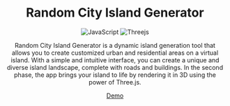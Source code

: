 <div align="center">

# Random City Island Generator
  
![JavaScript](https://img.shields.io/badge/javascript-%23323330.svg?style=for-the-badge&logo=javascript&logoColor=%23F7DF1E)
![Threejs](https://img.shields.io/badge/threejs-black?style=for-the-badge&logo=three.js&logoColor=white)

Random City Island Generator is a dynamic island generation tool that allows you to create customized urban and residential areas on a virtual island. With a simple and intuitive interface, you can create a unique and diverse island landscape, complete with roads and buildings. In the second phase, the app brings your island to life by rendering it in 3D using the power of Three.js.

<a href="#">Demo</a>

</div>
